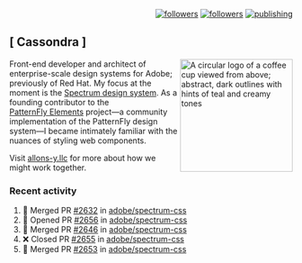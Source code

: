 <p align="right"><a rel="me" href="https://front-end.social/@castastrophe">
    <img alt="followers" title="Follow me on Mastodon" src="https://img.shields.io/mastodon/follow/109297102751309835?domain=https%3A%2F%2Ffront-end.social&label=Follow&logo=mastodon&logoColor=white&style=for-the-badge&labelColor=008080&color=006969"/></a>
  <a href="https://codepen.io/castastrophe/">
    <img alt="followers" title="Follow me on CodePen" src="https://img.shields.io/badge/23-1?color=640464&labelColor=7c007c&style=for-the-badge&logo=codepen&label=Follow"/></a>
<a href="https://castastrophe.medium.com/">
    <img alt="publishing" title="View articles on Medium" src="https://img.shields.io/badge/107-1?color=666&labelColor=444&label=subscribe&logo=medium&logoColor=white&style=for-the-badge"/></a>
</p>

## [&nbsp;Cassondra&nbsp;]

<img align="right" src="https://github-production-user-asset-6210df.s3.amazonaws.com/1840295/253016758-ba468774-1cd3-42c2-8f43-947b5eeb5edf.png" height="200" alt="A circular logo of a coffee cup viewed from above; abstract, dark outlines with hints of teal and creamy tones">

Front-end developer and architect of enterprise-scale design systems for Adobe; previously of Red Hat. My focus at the moment is the [Spectrum design system](https://github.com/adobe/spectrum-css). As a founding contributor to the [PatternFly&nbsp;Elements](https://github.com/patternfly/patternfly-elements) project&mdash;a community implementation of the PatternFly design system&mdash;I became intimately familiar with the nuances of styling web components.

Visit [allons-y.llc](http://allons-y.llc/) for more about how we might work together.

### Recent activity

<!--START_SECTION:activity-->
1. 🎉 Merged PR [#2632](https://github.com/adobe/spectrum-css/pull/2632) in [adobe/spectrum-css](https://github.com/adobe/spectrum-css)
2. 💪 Opened PR [#2656](https://github.com/adobe/spectrum-css/pull/2656) in [adobe/spectrum-css](https://github.com/adobe/spectrum-css)
3. 🎉 Merged PR [#2646](https://github.com/adobe/spectrum-css/pull/2646) in [adobe/spectrum-css](https://github.com/adobe/spectrum-css)
4. ❌ Closed PR [#2655](https://github.com/adobe/spectrum-css/pull/2655) in [adobe/spectrum-css](https://github.com/adobe/spectrum-css)
5. 🎉 Merged PR [#2653](https://github.com/adobe/spectrum-css/pull/2653) in [adobe/spectrum-css](https://github.com/adobe/spectrum-css)
<!--END_SECTION:activity-->
